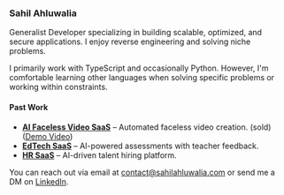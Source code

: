 ### Sahil Ahluwalia
Generalist Developer specializing in building scalable, optimized, and secure applications. I enjoy reverse engineering and solving niche problems.

I primarily work with TypeScript and occasionally Python. However, I'm comfortable learning other languages when solving specific problems or working within constraints.

####  Past Work

- **[AI Faceless Video SaaS](https://www.shortsgenie.ai/)** – Automated faceless video creation. (sold) ([Demo Video](https://www.loom.com/share/e1e00f5199b446d79c587378521e1a61))
- **[EdTech SaaS](https://markmywords.au/)** – AI-powered assessments with teacher feedback.  
- **[HR SaaS](https://www.workcrew.ai/)** – AI-driven talent hiring platform.  

You can reach out via email at [contact@sahilahluwalia.com](mailto:contact@sahilahluwalia.com) or send me a DM on [LinkedIn](https://www.linkedin.com/in/iamsahilahluwalia/).

